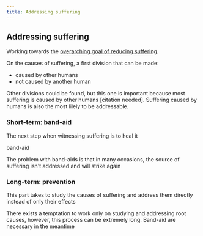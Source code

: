 ```yaml
---
title: Addressing suffering
---
```


## Addressing suffering

Working towards the [overarching goal of reducing suffering](./overarching-goals).

On the causes of suffering, a first division that can be made:
* caused by other humans
* not caused by another human

Other divisions could be found, but this one is important because most suffering is caused by other humans [citation needed]. Suffering caused by humans is also the most lilely to be addressable.

### Short-term: band-aid

The next step when witnessing suffering is to heal it

band-aid

The problem with band-aids is that in many occasions, the source of suffering isn't addressed and will strike again

### Long-term: prevention

This part takes to study the causes of suffering and address them directly instead of only their effects

There exists a temptation to work only on studying and addressing root causes, however, this process can be extremely long. Band-aid are necessary in the meantime